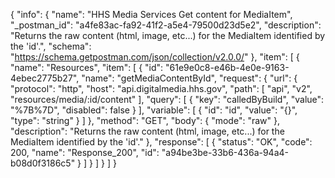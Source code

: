 {
  "info": {
    "name": "HHS Media Services Get content for MediaItem",
    "_postman_id": "a4fe83ac-fa92-41f2-a5e4-79500d23d5e2",
    "description": "Returns the raw content (html, image, etc...) for the MediaItem identified by the 'id'.",
    "schema": "https://schema.getpostman.com/json/collection/v2.0.0/"
  },
  "item": [
    {
      "name": "Resources",
      "item": [
        {
          "id": "61e9e0c8-e46b-4e0e-9163-4ebec2775b27",
          "name": "getMediaContentById",
          "request": {
            "url": {
              "protocol": "http",
              "host": "api.digitalmedia.hhs.gov",
              "path": [
                "api",
                "v2",
                "resources/media/:id/content"
              ],
              "query": [
                {
                  "key": "calledByBuild",
                  "value": "%7B%7D",
                  "disabled": false
                }
              ],
              "variable": [
                {
                  "id": "id",
                  "value": "{}",
                  "type": "string"
                }
              ]
            },
            "method": "GET",
            "body": {
              "mode": "raw"
            },
            "description": "Returns the raw content (html, image, etc...) for the MediaItem identified by the 'id'."
          },
          "response": [
            {
              "status": "OK",
              "code": 200,
              "name": "Response_200",
              "id": "a94be3be-33b6-436a-94a4-b08d0f3186c5"
            }
          ]
        }
      ]
    }
  ]
}